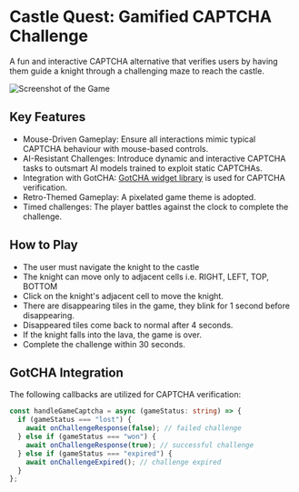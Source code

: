 # Castle Quest: Gamified CAPTCHA Challenge

A fun and interactive CAPTCHA alternative that verifies users by having them guide a knight through a challenging maze to reach the castle.

![Screenshot of the Game](https://github.com/user-attachments/assets/1977c9ce-dfa3-416d-b2ee-18b05eb218eb)

## Key Features

- Mouse-Driven Gameplay: Ensure all interactions mimic typical CAPTCHA behaviour with mouse-based controls.
- AI-Resistant Challenges: Introduce dynamic and interactive CAPTCHA tasks to outsmart AI models trained to exploit static CAPTCHAs.
- Integration with GotCHA: <a href="https://github.com/tcerqueira/gotcha-widget-lib">GotCHA widget library</a> is used for CAPTCHA verification.
- Retro-Themed Gameplay: A pixelated game theme is adopted.
- Timed challenges: The player battles against the clock to complete the challenge.

## How to Play

- The user must navigate the knight to the castle
- The knight can move only to adjacent cells i.e. RIGHT, LEFT, TOP, BOTTOM
- Click on the knight's adjacent cell to move the knight.
- There are disappearing tiles in the game, they blink for 1 second before disappearing.
- Disappeared tiles come back to normal after 4 seconds.
- If the knight falls into the lava, the game is over.
- Complete the challenge within 30 seconds.

## GotCHA Integration

The following callbacks are utilized for CAPTCHA verification:

```typescript
const handleGameCaptcha = async (gameStatus: string) => {
  if (gameStatus === "lost") {
    await onChallengeResponse(false); // failed challenge
  } else if (gameStatus === "won") {
    await onChallengeResponse(true); // successful challenge
  } else if (gameStatus === "expired") {
    await onChallengeExpired(); // challenge expired
  }
};
```
